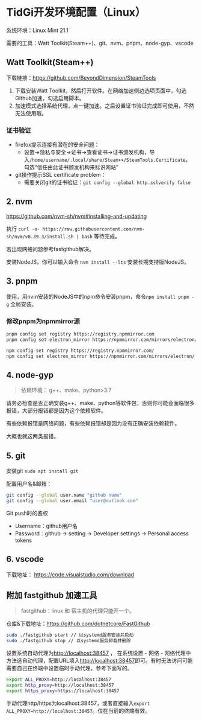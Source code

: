 <!-- Exported from TiddlyWiki at 01:33, 18th July 2023 -->

# TidGi开发环境配置（Linux）

系统环境：Linux Mint 21.1

需要的工具：Watt Toolkit(Steam++)、git、nvm、pnpm、node-gyp、vscode

## Watt Toolkit(Steam++)

下载链接：https://github.com/BeyondDimension/SteamTools

1. 下载安装Watt Toolkit，然后打开软件。在网络加速侧边选项页面中，勾选GIthub加速，勾选启用脚本。
2. 加速模式选择系统代理，点一键加速。之后设置证书验证完成即可使用，不然无法使用哦。

### 证书验证

-  firefox提示连接有潜在的安全问题：
    - 设置->隐私与安全->证书->查看证书->证书颁发机构，导入`/home/username/.local/share/Steam++/SteamTools.Certificate`，勾选“信任由此证书颁发机构来标识网站”
- git操作提示SSL certificate problem：
    - 需要关闭git的证书验证：`git config --global http.sslverify false`

## 2. nvm

<https://github.com/nvm-sh/nvm#installing-and-updating>

执行 `curl -o- https://raw.githubusercontent.com/nvm-sh/nvm/v0.39.3/install.sh | bash` 等待完成。

若出现网络问题参考fastgithub解决。

安装NodeJS，你可以输入命令 `nvm install --lts` 安装长期支持版NodeJS。

## 3. pnpm

使用，用nvm安装的NodeJS中的npm命令安装pnpm，命令`npm install pnpm -g` 全局安装。

### 修改pnpm为npmmirror源

```sh
pnpm config set registry https://registry.npmmirror.com
pnpm config set electron_mirror https://npmmirror.com/mirrors/electron/

npm config set registry https://registry.npmmirror.com/
npm config set electron_mirror https://npmmirror.com/mirrors/electron/
```

## 4. node-gyp

> 依赖环境： g++、make、python>3.7

请务必检查是否正确安装g++、make、python等软件包，否则你可能会面临很多报错，大部分报错都是因为这个依赖软件。

有些依赖报错是网络问题，有些依赖报错却是因为没有正确安装依赖软件。

大概也就这两类报错。

## 5. git

安装git `sudo apt install git`

配置用户名&邮箱：

```sh
git config --global user.name "github name"
git config --global user.email "user@outlook.com"
```

Git push时的鉴权

* Username：github用户名
* Password：github -> setting -> Developer settings -> Personal access tokens

## 6. vscode

下载地址： <https://code.visualstudio.com/download>

## 附加 fastgithub 加速工具

> fastgithub：linux 和 宿主机的代理只能开一个。

仓库&下载地址：<https://github.com/dotnetcore/FastGithub>

```sh
sudo ./fastgithub start // 以systemd服务安装并启动
sudo ./fastgithub stop // 以systemd服务卸载并删除
```

设置系统自动代理为<http://localhost:38457> ， 在系统设置 - 网络 - 网络代理中方法选自动代理，配置URL填入<http://localhost:38457>即可。有时无法访问可能需要自己在终端中设置临时手动代理，参考下面写的。

```sh
export ALL_PROXY=http://localhost:38457
export http_proxy=http://localhost:38457
export https_proxy=https://localhost:38457
```

手动代理http/https为localhost:38457，或者直接输入`export ALL_PROXY=http://localhost:38457`。仅在当前的终端有效。
